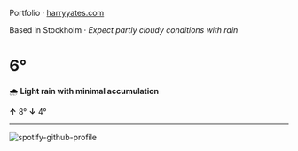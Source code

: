 Portfolio · [harryyates.com](https://harryyates.com)

<!-- WEATHER_START -->
Based in Stockholm · *Expect partly cloudy conditions with rain*

# 6°
🌧️ **Light rain with minimal accumulation**

**↑** 8° **↓** 4°

---
<!-- WEATHER_END -->

<p align="left">
  <a>
    <img src="https://spotify-github-profile.kittinanx.com/api/view?uid=bigbello&cover_image=true&theme=natemoo-re&show_offline=true&background_color=121212&interchange=false&bar_color=53b14f&bar_color_cover=false" alt="spotify-github-profile">
  </a>
</p>